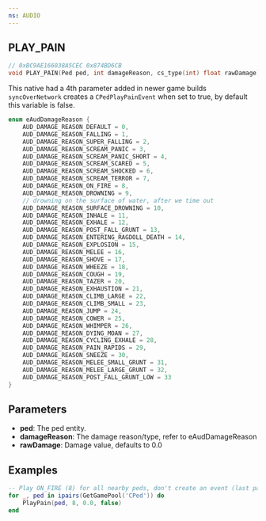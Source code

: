 ```yaml
---
ns: AUDIO
---
```

## PLAY_PAIN

```c
// 0xBC9AE166038A5CEC 0x874BD6CB
void PLAY_PAIN(Ped ped, int damageReason, cs_type(int) float rawDamage);
```

This native had a 4th parameter added in newer game builds
`syncOverNetwork` creates a `CPedPlayPainEvent` when set to true, by default this variable is false.

```c
enum eAudDamageReason {
	AUD_DAMAGE_REASON_DEFAULT = 0,
	AUD_DAMAGE_REASON_FALLING = 1,
	AUD_DAMAGE_REASON_SUPER_FALLING = 2,
	AUD_DAMAGE_REASON_SCREAM_PANIC = 3,
	AUD_DAMAGE_REASON_SCREAM_PANIC_SHORT = 4,
	AUD_DAMAGE_REASON_SCREAM_SCARED = 5,
	AUD_DAMAGE_REASON_SCREAM_SHOCKED = 6,
	AUD_DAMAGE_REASON_SCREAM_TERROR = 7,
	AUD_DAMAGE_REASON_ON_FIRE = 8,
	AUD_DAMAGE_REASON_DROWNING = 9,
	// drowning on the surface of water, after we time out
	AUD_DAMAGE_REASON_SURFACE_DROWNING = 10,
	AUD_DAMAGE_REASON_INHALE = 11,
	AUD_DAMAGE_REASON_EXHALE = 12,
	AUD_DAMAGE_REASON_POST_FALL_GRUNT = 13,
	AUD_DAMAGE_REASON_ENTERING_RAGDOLL_DEATH = 14,
	AUD_DAMAGE_REASON_EXPLOSION = 15,
	AUD_DAMAGE_REASON_MELEE = 16,
	AUD_DAMAGE_REASON_SHOVE = 17,
	AUD_DAMAGE_REASON_WHEEZE = 18,
	AUD_DAMAGE_REASON_COUGH = 19,
	AUD_DAMAGE_REASON_TAZER = 20,
	AUD_DAMAGE_REASON_EXHAUSTION = 21,
	AUD_DAMAGE_REASON_CLIMB_LARGE = 22,
	AUD_DAMAGE_REASON_CLIMB_SMALL = 23,
	AUD_DAMAGE_REASON_JUMP = 24,
	AUD_DAMAGE_REASON_COWER = 25,
	AUD_DAMAGE_REASON_WHIMPER = 26,
	AUD_DAMAGE_REASON_DYING_MOAN = 27,
	AUD_DAMAGE_REASON_CYCLING_EXHALE = 28,
	AUD_DAMAGE_REASON_PAIN_RAPIDS = 29,
	AUD_DAMAGE_REASON_SNEEZE = 30,
	AUD_DAMAGE_REASON_MELEE_SMALL_GRUNT = 31,
	AUD_DAMAGE_REASON_MELEE_LARGE_GRUNT = 32,
	AUD_DAMAGE_REASON_POST_FALL_GRUNT_LOW = 33
}
```

## Parameters
* **ped**: The ped entity.
* **damageReason**: The damage reason/type, refer to eAudDamageReason
* **rawDamage**: Damage value, defaults to 0.0

## Examples
```lua
-- Play ON_FIRE (8) for all nearby peds, don't create an event (last parameter set to false)
for _, ped in ipairs(GetGamePool('CPed')) do
    PlayPain(ped, 8, 0.0, false)
end
```
